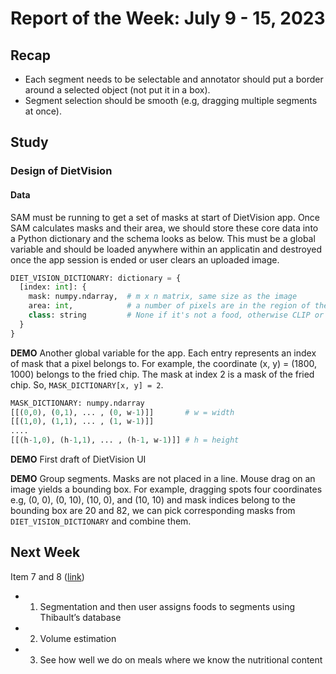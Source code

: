 # Report of the Week: July 9 - 15, 2023

## Recap

- Each segment needs to be selectable and annotator should put a border around a selected object (not put it in a box).
- Segment selection should be smooth (e.g, dragging multiple segments at once).

## Study

### Design of DietVision

#### Data

SAM must be running to get a set of masks at start of DietVision app. Once SAM calculates masks and their area, we should store these core data into a Python dictionary and the schema looks as below. This must be a global variable and should be loaded anywhere within an applicatin and destroyed once the app session is ended or user clears an uploaded image.

```python
DIET_VISION_DICTIONARY: dictionary = {
  [index: int]: {
    mask: numpy.ndarray,  # m x n matrix, same size as the image
    area: int,            # a number of pixels are in the region of the mask
    class: string         # None if it's not a food, otherwise CLIP or user can classify
  }
}
```

**DEMO** Another global variable for the app. Each entry represents an index of mask that a pixel belongs to. For example, the coordinate (x, y) = (1800, 1000) belongs to the fried chip. The mask at index 2 is a mask of the fried chip. So,  `MASK_DICTIONARY[x, y] = 2`. 

```python
MASK_DICTIONARY: numpy.ndarray
[[(0,0), (0,1), ... , (0, w-1)]]       # w = width
[[(1,0), (1,1), ... , (1, w-1)]]
....
[[(h-1,0), (h-1,1), ... , (h-1, w-1)]] # h = height
```

**DEMO** First draft of DietVision UI

**DEMO** Group segments. Masks are not placed in a line. Mouse drag on an image yields a bounding box. For example, dragging spots four coordinates e.g, (0, 0), (0, 10), (10, 0), and (10, 10) and mask indices belong to the bounding box are 20 and 82, we can pick corresponding masks from `DIET_VISION_DICTIONARY` and combine them.

## Next Week

Item 7 and 8 ([link](https://github.com/euijae/nyu_diet_vision/blob/week8/docs/week8.md#feature-of-dietvision-app))

- 1. Segmentation and then user assigns foods to segments using Thibault’s database
- 2. Volume estimation
- 3. See how well we do on meals where we know the nutritional content

